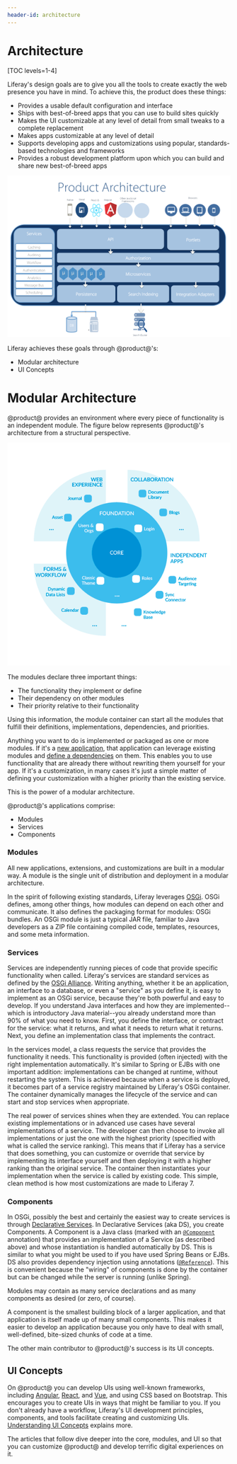 ```yaml
---
header-id: architecture
---
```


# Architecture

[TOC levels=1-4]

Liferay's design goals are to give you all the tools to create exactly the web
presence you have in mind. To achieve this, the product does these things:

-   Provides a usable default configuration and interface
-   Ships with best-of-breed apps that you can use to build sites quickly
-   Makes the UI customizable at any level of detail from small tweaks to a 
    complete replacement
-   Makes apps customizable at any level of detail
-   Supports developing apps and customizations using popular, standards-based 
    technologies and frameworks
-   Provides a robust development platform upon which you can build and share 
    new best-of-breed apps 

![Figure 1: Liferay provides services and applications for many different kinds of clients.](../../images/liferay-architecture.png) 

Liferay achieves these goals through @product@'s:

- Modular architecture  
- UI Concepts

# Modular Architecture

@product@ provides an environment where every piece of functionality is an independent module. The figure below represents @product@'s architecture from a structural perspective. 

![Figure 2: @product@ is composed of the Core, foundational modules, independent application modules, and suites of application modules (Collaboration, Web Experience, Forms & Workflow, etc.).](../../images/from-liferay-6-core-suites-and-apps.png)

The modules declare three important things: 

-   The functionality they implement or define
-   Their dependency on other modules
-   Their priority relative to their functionality

Using this information, the module container can start all the modules that
fulfill their definitions, implementations, dependencies, and priorities. 

Anything you want to do is implemented or packaged as one or more modules. If
it's a [new
application](/docs/7-2/appdev/-/knowledge_base/a/application-development), that
application can leverage existing modules and  [define a
dependencies](/docs/7-2/customization/-/knowledge_base/c/configuring-dependencies)
on them. This enables you to use functionality that are already there without
rewriting them yourself for your app. If it's a customization, in many cases
it's just a simple matter of defining your customization with a higher priority
than the existing service. 

This is the power of a modular architecture. 

@product@'s applications comprise:

- Modules
- Services 
- Components  

### Modules

All new applications, extensions, and customizations are built in a modular way.
A module is the single unit of distribution and deployment in a modular
architecture. 

In the spirit of following existing standards, Liferay leverages
[OSGi](https://www.osgi.org/developer/). OSGi defines, among other things, how
modules can depend on each other and communicate. It also defines the packaging
format for modules: OSGi bundles. An OSGi module is just a typical JAR file,
familiar to Java developers as a ZIP file containing compiled code, templates,
resources, and some meta information.

### Services

Services are independently running pieces of code that provide specific
functionality when called. Liferay's services are standard services as defined
by the [OSGi Alliance](https://www.osgi.org/about-us/). Writing anything,
whether it be an application, an interface to a database, or even a "service" as
you define it, is easy to implement as an OSGi service, because they're both
powerful and easy to develop. If you understand Java interfaces and how they are
implemented--which is introductory Java material--you already understand more
than 90% of what you need to know. First, you define the interface, or contract
for the service: what it returns, and what it needs to return what it returns.
Next, you define an implementation class that implements the contract. 

In the services model, a class requests the service that provides the
functionality it needs. This functionality is provided (often injected) with the
right implementation automatically. It's similar to Spring or EJBs with one
important addition: implementations can be changed at runtime, without
restarting the system. This is achieved because when a service is deployed, it
becomes part of a service registry maintained by Liferay's OSGi container. The
container dynamically manages the lifecycle of the service and can start and
stop services when appropriate. 

The real power of services shines when they are extended. You can replace
existing implementations or in advanced use cases have several implementations
of a service. The developer can then choose to invoke all implementations or
just the one with the highest priority (specified with what is called the
service ranking). This means that if Liferay has a service that does something,
you can customize or override that service by implementing its interface
yourself and then deploying it with a higher ranking than the original service.
The container then instantiates your implementation when the service is called
by existing code. This simple, clean method is how most customizations are made
to Liferay 7. 

### Components

In OSGi, possibly the best and certainly the easiest way to create services is
through [Declarative
Services](/docs/7-2/frameworks/-/knowledge_base/f/declarative-services). In
Declarative Services (aka DS), you create Components. A Component is a Java
class (marked with an
[`@Component`](https://osgi.org/javadoc/r6/residential/org/osgi/service/component/annotations/Component.html)
annotation) that provides an implementation of a Service (as described above)
and whose instantiation is handled automatically by DS. This is similar to what
you might be used to if you have used Spring Beans or EJBs. DS also provides
dependency injection using annotations
([`@Reference`](https://osgi.org/javadoc/r6/residential/org/osgi/service/component/annotations/Reference.html)).
This is convenient because the "wiring" of components is done by the container
but can be changed while the server is running (unlike Spring). 

Modules may contain as many service declarations and as many components as
desired (or zero, of course). 

A component is the smallest building block of a larger application, and that
application is itself made up of many small components. This makes it easier to
develop an application because you only have to deal with small, well-defined,
bite-sized chunks of code at a time. 

The other main contributor to @product@'s success is its UI concepts. 

## UI Concepts

On @product@ you can develop UIs using well-known frameworks, including
[Angular](https://angular.io/), [React](https://reactjs.org/), and
[Vue](https://vuejs.org/), and using CSS based on Bootstrap. This encourages you
to create UIs in ways that might be familiar to you. If you don't already have a
workflow, Liferay's UI development principles, components, and tools facilitate
creating and customizing UIs. [Understanding UI
Concepts](/docs/7-2/customization/-/knowledge_base/c/understanding-ui-concepts)
explains more. 

The articles that follow dive deeper into the core, modules, and UI so that you
can customize @product@ and develop terrific digital experiences on it.    
